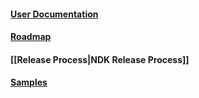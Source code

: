 #### [User Documentation](https://developer.android.com/ndk/index.html)
#### [Roadmap](https://android.googlesource.com/platform/ndk/+/master/docs/Roadmap.md)
#### [[Release Process|NDK Release Process]]
#### [Samples](http://github.com/googlesamples/android-ndk)